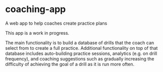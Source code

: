 # coaching-app
 A web app to help coaches create practice plans


This app is a work in progress. 

The main functionality is to build a database of drills that the coach can select from to create a full practice.
Additional functionality on top of that database includes auto-building practice sessions, analytics (e.g. on drill frequency), and coaching suggestions such as gradually increasing the difficulty of achieving the goal of a drill as it is run more often.